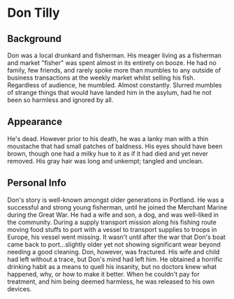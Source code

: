# Don Tilly
## Background
Don was a local drunkard and fisherman. His meager living as a fisherman and market "fisher" was spent almost in its entirety on booze. He had no family, few friends, and rarely spoke more than mumbles to any outside of business transactions at the weekly market whilst selling his fish. Regardless of audience, he mumbled. Almost constantly. Slurred mumbles of strange things that would have landed him in the asylum, had he not been so harmless and ignored by all.
## Appearance
He's dead. However prior to his death, he was a lanky man with a thin moustache that had small patches of baldness. His eyes should have been brown, though one had a milky hue to it as if it had died and yet never removed. His gray hair was long and unkempt; tangled and unclean.
## Personal Info
Don's story is well-known amongst older generations in Portland. He was a successful and strong young fisherman, until he joined the Merchant Marine during the Great War. He had a wife and son, a dog, and was well-liked in the community. During a supply transport mission along his fishing route moving food stuffs to port with a vessel to transport supplies to troops in Europe, his vessel went missing. It wasn't until after the war that Don's boat came back to port...slightly older yet not showing significant wear beyond needing a good cleaning. Don, however, was fractured. His wife and child had left without a trace, but Don's mind had left him. He obtained a horrific drinking habit as a means to quell his insanity, but no doctors knew what happened, why, or how to make it better. When he couldn't pay for treatment, and him being deemed harmless, he was released to his own devices.
